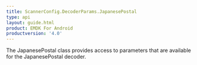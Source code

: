 ```yaml
---
title: ScannerConfig.DecoderParams.JapanesePostal
type: api
layout: guide.html
product: EMDK For Android
productversion: '4.0'
---
```



The JapanesePostal class provides access to parameters that are
 available for the JapanesePostal decoder.









